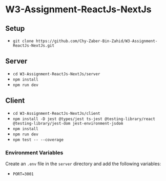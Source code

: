 # W3-Assignment-ReactJs-NextJs

## Setup

- `git clone https://github.com/Chy-Zaber-Bin-Zahid/W3-Assignment-ReactJs-NextJs.git`

## Server
- `cd W3-Assignment-ReactJs-NextJs/server`
- `npm install`
- `npm run dev`

## Client
- `cd W3-Assignment-ReactJs-NextJs/client`
- `npm install -D jest @types/jest ts-jest @testing-library/react @testing-library/jest-dom jest-environment-jsdom`
- `npm install`
- `npm run dev`
- `npm test -- --coverage`

### Environment Variables

Create an `.env` file in the `server` directory and add the following variables:

- `PORT=3001`